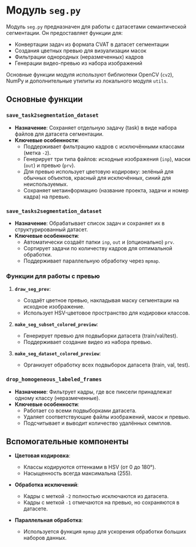 # Модуль `seg.py`

Модуль `seg.py` предназначен для работы с датасетами семантической сегментации.
Он предоставляет функции для:
- Конвертации задач из формата CVAT в датасет сегментации
- Создания цветных превью для визуализации масок
- Фильтрации однородных (неразмеченных) кадров
- Генерации видео-превью из набора изображений

Основные функции модуля используют библиотеки OpenCV (`cv2`), NumPy и дополнительные утилиты из локального модуля `utils`.

## Основные функции

### `save_task2segmentation_dataset`
- **Назначение**: Сохраняет отдельную задачу (task) в виде набора файлов для датасета сегментации.
- **Ключевые особенности**:
  - Поддерживает фильтрацию кадров с исключёнными классами (метка `-2`).
  - Генерирует три типа файлов: исходные изображения (`inp`), маски (`out`) и превью (`prv`).
  - Для превью использует цветовую кодировку: зелёный для обычных объектов, красный для исключённых, синий для неиспользуемых.
  - Сохраняет метаинформацию (название проекта, задачи и номер кадра) на превью.

### `save_tasks2segmentation_dataset`
- **Назначение**: Обрабатывает список задач и сохраняет их в структурированный датасет.
- **Ключевые особенности**:
  - Автоматически создаёт папки `inp`, `out` и (опционально) `prv`.
  - Сортирует задачи по количеству кадров для оптимальной обработки.
  - Поддерживает параллельную обработку через `mpmap`.

### Функции для работы с превью
1. **`draw_seg_prev`**:
   - Создаёт цветное превью, накладывая маску сегментации на исходное изображение.
   - Использует HSV-цветовое пространство для кодировки классов.

2. **`make_seg_subset_colored_preview`**:
   - Генерирует превью для подвыборки датасета (train/val/test).
   - Поддерживает создание видео из набора превью.

3. **`make_seg_dataset_colored_preview`**:
   - Организует обработку всех подвыборок датасета (train, val, test).

### `drop_homogeneous_labeled_frames`
- **Назначение**: Фильтрует кадры, где все пиксели принадлежат одному классу (неразмеченные).
- **Ключевые особенности**:
  - Работает со всеми подвыборками датасета.
  - Удаляет соответствующие файлы изображений, масок и превью.
  - Подсчитывает и выводит количество удалённых семплов.

## Вспомогательные компоненты
- **Цветовая кодировка**:
  - Классы кодируются оттенками в HSV (от 0 до 180°).
  - Насыщенность всегда максимальна (255).
  
- **Обработка исключений**:
  - Кадры с меткой `-2` полностью исключаются из датасета.
  - Кадры с меткой `-1` отмечаются на превью, но сохраняются в датасете.

- **Параллельная обработка**:
  - Используется функция `mpmap` для ускорения обработки больших наборов данных.
